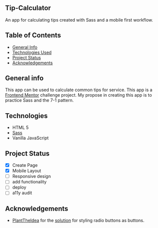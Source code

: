 ## Tip-Calculator
An app for calculating tips created with Sass and a mobile first workflow. 

## Table of Contents
* [General Info](#general-information)
* [Technologies Used](#technologies-used)
* [Project Status](#project-status)
* [Acknowledgements](#acknowledgements)
<!-- * [Features](#features) -->
<!-- * [Screenshots](#screenshots) -->
<!-- * [Setup](#setup) -->
<!-- * [Usage](#usage) -->
<!-- * [Project Status](#project-status) -->
<!-- * [Room for Improvement](#room-for-improvement) -->
<!-- * [Acknowledgements](#acknowledgements) -->
<!-- * [Contact](#contact) -->

## General info
This app can be used to calculate common tips for service. This app is a [Frontend Mentor](https://frontendmentor.io) challenge project. My propose in creating this app is to practice Sass and the 7-1 pattern. 

## Technologies
+ HTML 5
+ [Sass](https://sass-lang.com/)
+ Vanilla JavaScript


## Project Status
- [x] Create Page
- [x] Mobile Layout
- [ ] Responsive design
- [ ] add functionality
- [ ] deploy
- [ ] a11y audit

## Acknowledgements
- [PlantTheIdea](https://stackoverflow.com/users/1968099/planttheidea) for the [solution](https://stackoverflow.com/questions/16242980/making-radio-buttons-look-like-buttons-instead) for styling radio buttons as buttons. 